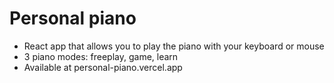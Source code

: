 # Personal piano
- React app that allows you to play the piano with your keyboard or mouse
- 3 piano modes: freeplay, game, learn
- Available at personal-piano.vercel.app
